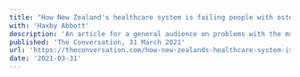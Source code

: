 ```yaml
---
title: "How New Zealand's healthcare system is failing people with osteoarthritis"
with: 'Haxby Abbott'
description: 'An article for a general audience on problems with the management of osteoarthritis in the New Zealand healthcare system, and recommendations for delivering more effective and cost-effective treatments, based on our HRC-funded research.'
published: 'The Conversation, 31 March 2021'
url: 'https://theconversation.com/how-new-zealands-healthcare-system-is-failing-people-with-osteoarthritis-157138'
date: '2021-03-31'
---
```

